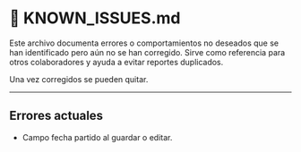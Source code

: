 # 🐞 KNOWN_ISSUES.md

Este archivo documenta errores o comportamientos no deseados que se han identificado pero aún no se han corregido.
Sirve como referencia para otros colaboradores y ayuda a evitar reportes duplicados.

Una vez corregidos se pueden quitar.

---

## Errores actuales

- Campo fecha partido al guardar o editar.


